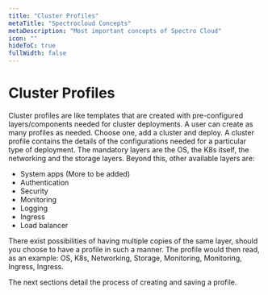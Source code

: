 ```yaml
---
title: "Cluster Profiles"
metaTitle: "Spectrocloud Concepts"
metaDescription: "Most important concepts of Spectro Cloud"
icon: ""
hideToC: true
fullWidth: false
---
```


# Cluster Profiles

Cluster profiles are like templates that are created with pre-configured layers/components needed for cluster deployments. A user can create as many profiles as needed. Choose one, add a cluster and deploy. A cluster profile contains the details of the configurations needed for a particular type of deployment. The mandatory layers are the OS, the K8s itself, the networking and the storage layers. Beyond this, other available layers are:

- System apps (More to be added)
- Authentication
- Security
- Monitoring
- Logging
- Ingress
- Load balancer

There exist possibilities of having multiple copies of the same layer, should you choose to have a profile in such a manner. The profile would then read, as an example: OS, K8s, Networking, Storage, Monitoring, Monitoring, Ingress, Ingress.

The next sections detail the process of creating and saving a profile.